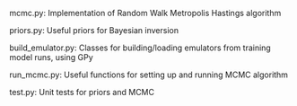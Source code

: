 mcmc.py: Implementation of Random Walk Metropolis Hastings algorithm

priors.py: Useful priors for Bayesian inversion

build_emulator.py: Classes for building/loading emulators from training model runs, using GPy

run_mcmc.py: Useful functions for setting up and running MCMC algorithm

test.py: Unit tests for priors and MCMC